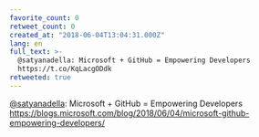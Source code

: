 ```yaml
---
favorite_count: 0
retweet_count: 0
created_at: "2018-06-04T13:04:31.000Z"
lang: en
full_text: >-
  @satyanadella: Microsoft + GitHub = Empowering Developers
  https://t.co/KqLacgODdk
retweeted: true
---
```


[@satyanadella](https://twitter.com/satyanadella): Microsoft + GitHub =
Empowering Developers
<https://blogs.microsoft.com/blog/2018/06/04/microsoft-github-empowering-developers/>

